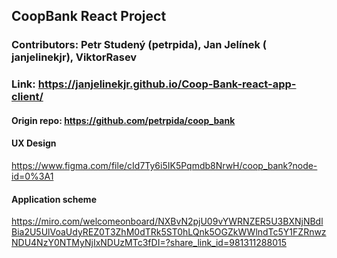 ## CoopBank React Project
### Contributors: Petr Studený (petrpida), Jan Jelínek ( janjelinekjr), ViktorRasev

### Link: https://janjelinekjr.github.io/Coop-Bank-react-app-client/

#### Origin repo: https://github.com/petrpida/coop_bank

#### UX Design
https://www.figma.com/file/cId7Ty6i5IK5Pqmdb8NrwH/coop_bank?node-id=0%3A1

#### Application scheme
https://miro.com/welcomeonboard/NXBvN2pjU09vYWRNZER5U3BXNjNBdlBia2U5UlVoaUdyREZ0T3ZhM0dTRk5ST0hLQnk5OGZkWWlndTc5Y1FZRnwzNDU4NzY0NTMyNjIxNDUzMTc3fDI=?share_link_id=981311288015
